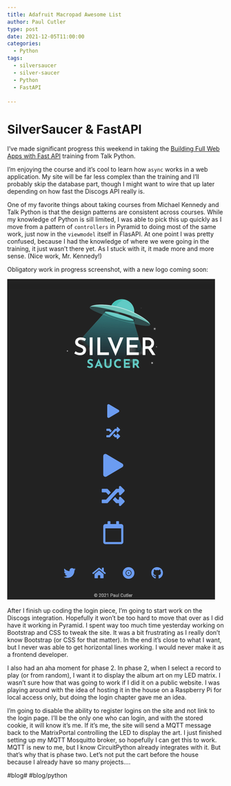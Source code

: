 ```yaml
---
title: Adafruit Macropad Awesome List
author: Paul Cutler 
type: post 
date: 2021-12-05T11:00:00
categories:
  - Python
tags:
  - silversaucer
  - silver-saucer
  - Python
  - FastAPI

---
```


# SilverSaucer & FastAPI
I’ve made significant progress this weekend in taking the [Building Full Web Apps with Fast API](https://training.talkpython.fm/courses/full-html-web-applications-with-fastapi) training from Talk Python.

I’m enjoying the course and it’s cool to learn how `async` works in a web application.  My site will be far less complex than the training and I’ll probably skip the database part, though I might want to wire that up later depending on how fast the Discogs API really is.

One of my favorite things about taking courses from Michael Kennedy and Talk Python is that the design patterns are consistent across courses.  While my knowledge of Python is sill limited, I was able to pick this up quickly as I move from a pattern of `controllers` in Pyramid to doing most of the same work, just now in the `viewmodel` itself in FlasAPI.  At one point I was pretty confused, because I had the knowledge of where we were going in the training, it just wasn’t there yet.  As I stuck with it, it made more and more sense.  (Nice work, Mr. Kennedy!)

Obligatory work in progress screenshot, with a new logo coming soon:

![Silver Saucer homepage running on FastAPI](silversaucer-fastapi.png#center)

After I finish up coding the login piece, I’m going to start work on the Discogs integration.  Hopefully it won’t be too hard to move that over as I did have it working in Pyramid.  I spent way too much time yesterday working on Bootstrap and CSS to tweak the site.  It was a bit frustrating as I really don’t know Bootstrap (or CSS for that matter).   In the end it’s close to what I want, but I never was able to get horizontal lines working.  I would never make it as a frontend developer.

I also had an aha moment for phase 2.  In phase 2, when I select a record to play (or from random), I want it to display the album art on my LED matrix.  I wasn’t sure how that was going to work if I did it on a public website.  I was playing around with the idea of hosting it in the house on a Raspberry Pi for local access only, but doing the login chapter gave me an idea.  

I’m going to disable the ability to register logins on the site and not link to the login page.  I’ll be the only one who can login, and with the stored cookie, it will know it’s me.  If it’s me, the site will send a MQTT message back to the MatrixPortal controlling the LED to display the art.  I just finished setting up my MQTT Mosquitto broker, so hopefully I can get this to work.  MQTT is new to me, but I know CircuitPython already integrates with it.  But that’s why that is phase two.  Let’s not put the cart before the house because I already have so many projects….


#blog# #blog/python
